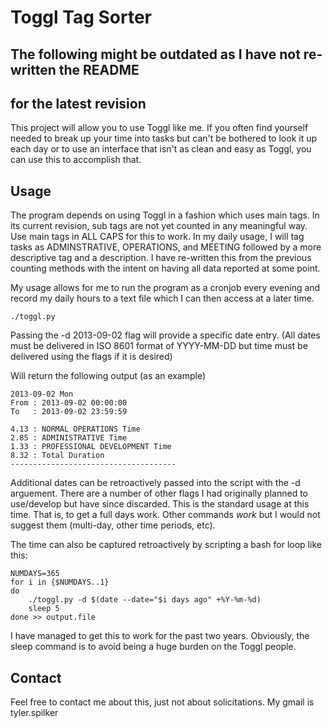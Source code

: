 # Toggl Tag Sorter

## The following might be outdated as I have not re-written the README
## for the latest revision

This project will allow you to use Toggl like me. If you often find
yourself needed to break up your time into tasks but can't be bothered
to look it up each day or to use an interface that isn't as clean and
easy as Toggl, you can use this to accomplish that.

## Usage
The program depends on using Toggl in a fashion which uses main tags.
In its current revision, sub tags are not yet counted in any meaningful
way. Use main tags in ALL CAPS for this to work. In my daily usage, I
will tag tasks as ADMINSTRATIVE, OPERATIONS, and MEETING followed by
a more descriptive tag and a description. I have re-written this
from the previous counting methods with the intent on having all data
reported at some point. 

My usage allows for me to run the program as a cronjob every evening and
record my daily hours to a text file which I can then access at a later
time.

    ./toggl.py

Passing the -d 2013-09-02 flag will provide a specific date entry.
(All dates must be delivered in ISO 8601 format of YYYY-MM-DD but time
must be delivered using the flags if it is desired) 
    
Will return the following output (as an example)

    2013-09-02 Mon
    From : 2013-09-02 00:00:00
    To   : 2013-09-02 23:59:59

    4.13 : NORMAL OPERATIONS Time
    2.85 : ADMINISTRATIVE Time
    1.33 : PROFESSIONAL DEVELOPMENT Time
    8.32 : Total Duration
    -------------------------------------

Additional dates can be retroactively passed into the script with the -d
arguement. There are a number of other flags I had originally planned to
use/develop but have since discarded. This is the standard usage at this
time. That is, to get a full days work. Other commands *work* but I
would not suggest them (multi-day, other time periods, etc).

The time can also be captured retroactively by scripting a bash for loop
like this:

    NUMDAYS=365
    for i in {$NUMDAYS..1}
    do
        ./toggl.py -d $(date --date="$i days ago" +%Y-%m-%d)
        sleep 5
    done >> output.file

I have managed to get this to work for the past two years. Obviously,
the sleep command is to avoid being a huge burden on the Toggl people.

## Contact
Feel free to contact me about this, just not about solicitations. My 
gmail is tyler.spilker



